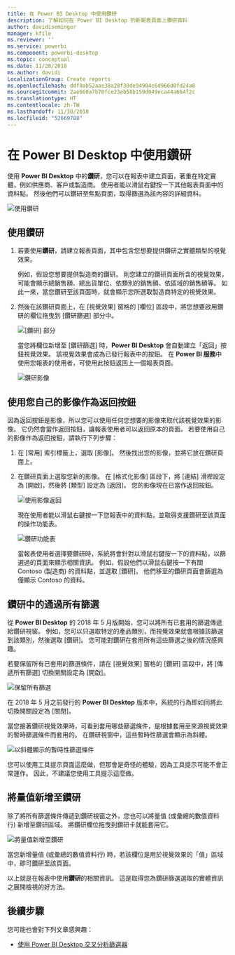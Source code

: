 ```yaml
---
title: 在 Power BI Desktop 中使用鑽研
description: 了解如何在 Power BI Desktop 的新報表頁面上鑽研資料
author: davidiseminger
manager: kfile
ms.reviewer: ''
ms.service: powerbi
ms.component: powerbi-desktop
ms.topic: conceptual
ms.date: 11/28/2018
ms.author: davidi
LocalizationGroup: Create reports
ms.openlocfilehash: ddf0ab52aae38a28f30de94904c6d966d0fd24a8
ms.sourcegitcommit: 2ae660a7b70fce23eb58b159d049eca44a664f2c
ms.translationtype: HT
ms.contentlocale: zh-TW
ms.lasthandoff: 11/30/2018
ms.locfileid: "52669788"
---
```

# <a name="use-drillthrough-in-power-bi-desktop"></a>在 Power BI Desktop 中使用鑽研
使用 **Power BI Desktop** 中的**鑽研**，您可以在報表中建立頁面，著重在特定實體，例如供應商、客戶或製造商。 使用者能以滑鼠右鍵按一下其他報表頁面中的資料點。 然後他們可以鑽研至焦點頁面，取得篩選為該內容的詳細資料。

![使用鑽研](media/desktop-drillthrough/drillthrough_01.png)

## <a name="using-drillthrough"></a>使用鑽研
1. 若要使用**鑽研**，請建立報表頁面，其中包含您想要提供鑽研之實體類型的視覺效果。 

    例如，假設您想要提供製造商的鑽研。 則您建立的鑽研頁面所含的視覺效果，可能會顯示總銷售額、總出貨單位、依類別的銷售額、依區域的銷售額等。 如此一來，當您鑽研至該頁面時，就會顯示您所選取製造商特定的視覺效果。

2. 然後在該鑽研頁面上，在 [視覺效果] 窗格的 [欄位] 區段中，將您想要啟用鑽研的欄位拖曳到 [鑽研篩選] 部分中。

    ![[鑽研] 部分](media/desktop-drillthrough/drillthrough_02.png)

    當您將欄位新增至 [鑽研篩選] 時，**Power BI Desktop** 會自動建立「返回」按鈕視覺效果。 該視覺效果會成為已發行報表中的按鈕。 在 **Power BI 服務**中使用您報表的使用者，可使用此按鈕返回上一個報表頁面。

    ![鑽研影像](media/desktop-drillthrough/drillthrough_03.png)

## <a name="use-your-own-image-for-a-back-button"></a>使用您自己的影像作為返回按鈕    
 因為返回按鈕是影像，所以您可以使用任何您想要的影像來取代該視覺效果的影像。 它仍然會當作返回按鈕，讓報表使用者可以返回原本的頁面。 若要使用自己的影像作為返回按鈕，請執行下列步驟：

1. 在 [常用] 索引標籤上，選取 [影像]。 然後找出您的影像，並將它放在鑽研頁面上。

2. 在鑽研頁面上選取您新的影像。 在 [格式化影像] 區段下，將 [連結] 滑桿設定為 [開啟]，然後將 [類型] 設定為 [返回]。 您的影像現在已當作返回按鈕。

    ![使用影像返回](media/desktop-drillthrough/drillthrough_05.png)

    
     現在使用者能以滑鼠右鍵按一下您報表中的資料點，並取得支援鑽研至該頁面的操作功能表。 

    ![鑽研功能表](media/desktop-drillthrough/drillthrough_04.png)

    當報表使用者選擇要鑽研時，系統將會針對以滑鼠右鍵按一下的資料點，以篩選過的頁面來顯示相關資訊。 例如，假設他們以滑鼠右鍵按一下有關 Contoso (製造商) 的資料點，並選取 [鑽研]。 他們移至的鑽研頁面會篩選為僅顯示 Contoso 的資料。

## <a name="pass-all-filters-in-drillthrough"></a>鑽研中的通過所有篩選

從 **Power BI Desktop** 的 2018 年 5 月版開始，您可以將所有已套用的篩選傳遞給鑽研視窗。 例如，您可以只選取特定的產品類別，而視覺效果就會根據該篩選到該類別，然後選取 [鑽研]。 您可能對鑽研在套用所有這些篩選之後的情況感興趣。

若要保留所有已套用的篩選條件，請在 [視覺效果] 窗格的 [鑽研] 區段中，將 [傳遞所有篩選] 切換開關設定為 [開啟]。 

![保留所有篩選](media/desktop-drillthrough/drillthrough_06.png)

在 2018 年 5 月之前發行的 **Power BI Desktop** 版本中，系統的行為即如同將此切換開關設定為 [關閉]。

當您接著鑽研視覺效果時，可看到套用哪些篩選條件，是根據套用至來源視覺效果的暫時篩選條件而套用的。 在鑽研視窗中，這些暫時性篩選會顯示為斜體。 

![以斜體顯示的暫時性篩選條件](media/desktop-drillthrough/drillthrough_07.png)

您可以使用工具提示頁面這麼做，但那會是奇怪的體驗，因為工具提示可能不會正常運作。 因此，不建議您使用工具提示這麼做。

## <a name="add-a-measure-to-drillthrough"></a>將量值新增至鑽研

除了將所有篩選條件傳遞到鑽研視窗之外，您也可以將量值 (或彙總的數值資料行) 新增至鑽研區域。 將鑽研欄位拖曳到鑽研卡就能套用它。 

![將量值新增至鑽研](media/desktop-drillthrough/drillthrough_08.png)

當您新增量值 (或彙總的數值資料行) 時，若該欄位是用於視覺效果的「值」區域中，即可鑽研至該頁面。

以上就是在報表中使用**鑽研**的相關資訊。 這是取得您為鑽研篩選選取的實體資訊之展開檢視的好方法。

## <a name="next-steps"></a>後續步驟

您可能也會對下列文章感興趣：

* [使用 Power BI Desktop 交叉分析篩選器](visuals/desktop-slicers.md)

